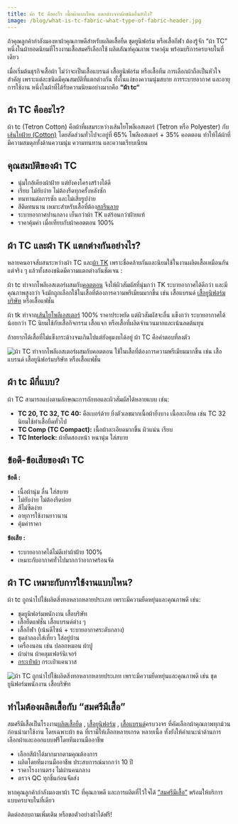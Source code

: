 ```yaml
---
title: ผ้า tc คืออะไร เนื้อผ้าแบบไหน แตกต่างจากผ้าชนิดอื่นยังไง?
image: /blog/what-is-tc-fabric-what-type-of-fabric-header.jpg
---
```


ถ้าคุณลูกค้ากำลังมองหาผ้าคุณภาพดีสำหรับผลิตเสื้อยืด ชุดยูนิฟอร์ม หรือเสื้อกีฬา ต้องรู้จัก “ผ้า TC” หนึ่งในผ้ายอดนิยมที่โรงงานเสื้อสมศรีเลือกใช้ ผลิตภัณฑ์คุณภาพ ราคาคุ้ม พร้อมบริการครบจบในที่เดียว

เมื่อเริ่มต้นธุรกิจเสื้อผ้า ไม่ว่าจะเป็นเสื้อแบรนด์ เสื้อยูนิฟอร์ม หรือเสื้อทีม การเลือกผ้าถือเป็นหัวใจสำคัญ เพราะแต่ละชนิดมีคุณสมบัติที่แตกต่างกัน ทั้งในแง่ของความนุ่มสบาย การระบายอากาศ และอายุการใช้งาน หนึ่งในผ้าที่ได้รับความนิยมอย่างมากคือ **“ผ้า tc“**

## ผ้า TC คืออะไร?

ผ้า tc (Tetron Cotton) คือผ้าที่ผสมระหว่างเส้นใยโพลีเอสเตอร์ (Tetron หรือ Polyester) กับ[เส้นใยฝ้าย (Cotton)](https://th.wikipedia.org/wiki/ผ้าฝ้าย) โดยสัดส่วนทั่วไปจะอยู่ที่ 65% โพลีเอสเตอร์ + 35% คอตตอน ทำให้ได้ผ้าที่มีความสมดุลทั้งด้านความนุ่ม ความทนทาน และความเรียบเนียน

## คุณสมบัติของผ้า TC

- นุ่มใกล้เคียงผ้าฝ้าย แต่ยังคงโครงสร้างได้ดี
- เรียบ ไม่ยับง่าย ไม่ต้องรีดทุกครั้งหลังซัก
- ทนทานต่อการซัก และไม่เสียรูปง่าย
- สีติดทนนาน เหมาะสำหรับเสื้อที่ต้อง[สกรีนลาย](/blog/what-is-screen-printed-shirts)
- ระบายอากาศปานกลาง เย็นกว่าผ้า TK แต่ร้อนกว่าฝ้ายแท้
- ราคาคุ้มค่า เมื่อเทียบกับผ้าคอตตอน 100%

## ผ้า TC และผ้า TK แตกต่างกันอย่างไร?

หลายคนอาจสับสนระหว่างผ้า TC และ[ผ้า TK](/blog/what-is-tk-fabric) เพราะชื่อคล้ายกันและนิยมใช้ในงานผลิตเสื้อเหมือนกัน แต่จริง ๆ แล้วทั้งสองชนิดมีความแตกต่างกันชัดเจน :

ผ้า tc ทำจากโพลีเอสเตอร์ผสมกับ[คอตตอน](/blog/what-is-cotton) จึงให้ผิวสัมผัสที่นุ่มกว่า TK ระบายอากาศได้ดีกว่า และมีคุณภาพสูงกว่า จึงมักถูกเลือกใช้ในเสื้อที่ต้องการความพรีเมียมมากขึ้น เช่น เสื้อแบรนด์ [เสื้อยูนิฟอร์มบริษัท](/company-shirt) หรือเสื้อแฟชั่น

ผ้า tk ทำจาก[เส้นใยโพลีเอสเตอร์](/blog/what-is-polyester-fabric-used-for) 100% ราคาประหยัด แต่ผิวสัมผัสจะลื่น แข็งกว่า ระบายอากาศได้น้อยกว่า TC นิยมใช้กับเสื้อกิจกรรม เสื้อแจก หรือเสื้อที่ผลิตจำนวนมากและเน้นลดต้นทุน

ถ้าอยากได้เสื้อที่ไม่แข็งกระด้างจนเกินไปแต่ยังคุมงบได้อยู่ ผ้า TC คือคำตอบที่ลงตัว

![ผ้า TC ทำจากโพลีเอสเตอร์ผสมกับคอตตอน ใช้ในเสื้อที่ต้องการความพรีเมียมมากขึ้น เช่น เสื้อแบรนด์ เสื้อยูนิฟอร์มบริษัท หรือเสื้อแฟชั่น](/blog/what-is-tc-fabric-what-type-of-fabric-1.jpg)

## ผ้า tc มีกี่แบบ?

ผ้า TC สามารถแบ่งตามลักษณะการถักทอและผิวสัมผัสได้หลายแบบ เช่น:

- **TC 20, TC 32, TC 40:** คือเบอร์ด้าย ยิ่งตัวเลขมากเนื้อผ้ายิ่งบาง เนื้อละเอียด เช่น TC 32 นิยมใช้ทำเสื้อยืดทั่วไป
- **TC Comp (TC Compact):** เนื้อผ้าละเอียดมากขึ้น ผิวแน่น เรียบ
- **TC Interlock:** ผ้ายืดสองหน้า หนานุ่ม ใส่สบาย

## ข้อดี-ข้อเสียของผ้า TC

**ข้อดี :**

- เนื้อผ้านุ่ม ลื่น ใส่สบาย
- ไม่ยับง่าย ไม่ต้องรีดบ่อย
- สีไม่ซีดง่าย
- อายุการใช้งานยาวนาน
- คุ้มค่าราคา

**ข้อเสีย :**

- ระบายอากาศได้ไม่ดีเท่าผ้าฝ้าย 100%
- เหมาะกับอากาศทั่วไปมากกว่าอากาศร้อนจัด

## ผ้า TC เหมาะกับการใช้งานแบบไหน?

ผ้า tc ถูกนำไปใช้ผลิตสิ่งทอหลากหลายประเภท เพราะมีความยืดหยุ่นและคุณภาพดี เช่น:

- ชุดยูนิฟอร์มพนักงาน เสื้อบริษัท
- เสื้อยืดแฟชั่น เสื้อแบรนด์ต่าง ๆ
- เสื้อกีฬา (เน้นดีไซน์ + ระบายอากาศระดับกลาง)
- ชุดลำลองใส่เที่ยว ใส่อยู่บ้าน
- เครื่องนอน เช่น ปลอกหมอน ผ้าปู
- ผ้าม่าน ผ้าคลุมเฟอร์นิเจอร์
- [กระเป๋าผ้า](/fabric-bag) กระเป๋าแคนวาส

![ผ้า TC ถูกนำไปใช้ผลิตสิ่งทอหลากหลายประเภท เพราะมีความยืดหยุ่นและคุณภาพดี เช่น ชุดยูนิฟอร์มพนักงาน เสื้อบริษัท](/blog/what-is-tc-fabric-what-type-of-fabric-2.jpg)

## ทำไมต้องผลิตเสื้อกับ “สมศรีมีเสื้อ”

สมศรีมีเสื้อเป็นโรงงาน[ผลิตเสื้อยืด](/blog/reasons-why-t-shirts-are-always-popular) , [เสื้อยูนิฟอร์ม](/company-shirt) , [เสื้อแบรนด์](/blog/how-to-start-your-own-tshirt-business)ครบวงจร ที่คัดเลือกผ้าคุณภาพทุกม้วนก่อนนำมาใช้งาน โดยเฉพาะผ้า ธฉ ที่เรามีให้เลือกหลายเกรด หลายเนื้อ ทั้งยังให้คำแนะนำด้านการเลือกผ้าและออกแบบฟรีโดยทีมงานมืออาชีพ

- เลือกสีผ้าได้มากมากตามคุณต้องการ
- ผลิตโดยทีมงานมืออาชีพ ประสบการณ์มากกว่า 10 ปี
- ราคาโรงงานตรง ไม่ผ่านคนกลาง
- ตรวจ QC ทุกชิ้นก่อนจัดส่ง

หากคุณลูกค้ากำลังมองหาผ้า TC ที่คุณภาพดี และการผลิตที่ไว้ใจได้ [“สมศรีมีเสื้อ“](/) พร้อมให้บริการแบบครบจบในที่เดียว

ติดต่อสอบถามเพิ่มเติม หรือขอตัวอย่างผ้าได้ฟรี!